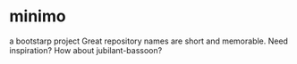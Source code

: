 # minimo
a bootstarp project  Great repository names are short and memorable. Need inspiration? How about jubilant-bassoon?
